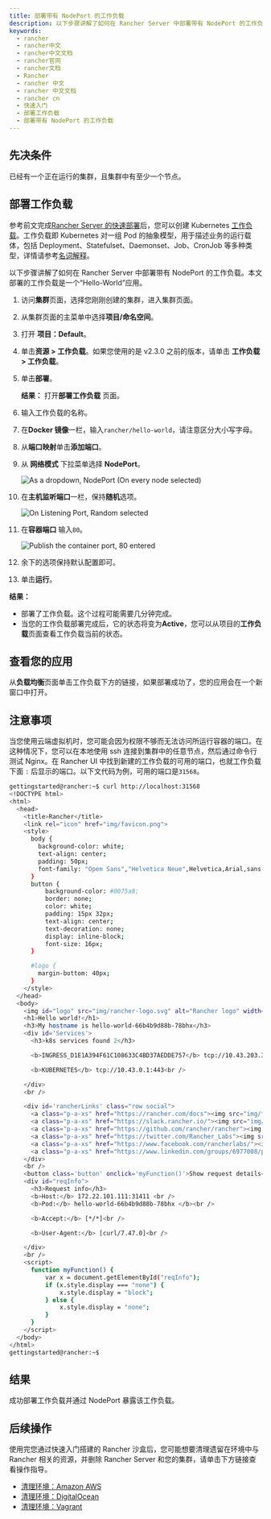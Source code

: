 ```yaml
---
title: 部署带有 NodePort 的工作负载
description: 以下步骤讲解了如何在 Rancher Server 中部署带有 NodePort 的工作负载。本文部署的工作负载是一个“Hello-World”应用。
keywords:
  - rancher
  - rancher中文
  - rancher中文文档
  - rancher官网
  - rancher文档
  - Rancher
  - rancher 中文
  - rancher 中文文档
  - rancher cn
  - 快速入门
  - 部署工作负载
  - 部署带有 NodePort 的工作负载
---
```


## 先决条件

已经有一个正在运行的集群，且集群中有至少一个节点。

## 部署工作负载

参考前文完成[Rancher Server 的快速部署](/docs/rancher2/quick-start-guide/deployment/)后，您可以创建 Kubernetes [工作负载](https://kubernetes.io/docs/concepts/workloads/)。工作负载即 Kubernetes 对一组 Pod 的抽象模型，用于描述业务的运行载体，包括 Deployment、Statefulset、Daemonset、Job、CronJob 等多种类型，详情请参考[名词解释](/docs/rancher2/overview/glossary/)。

以下步骤讲解了如何在 Rancher Server 中部署带有 NodePort 的工作负载。本文部署的工作负载是一个“Hello-World”应用。

1. 访问**集群**页面，选择您刚刚创建的集群，进入集群页面。

1. 从集群页面的主菜单中选择**项目/命名空间**。

1. 打开 **项目：Default**。

1. 单击**资源 > 工作负载**。如果您使用的是 v2.3.0 之前的版本，请单击 **工作负载 > 工作负载**。

1. 单击**部署**。

   **结果：** 打开**部署工作负载** 页面。

1. 输入工作负载的名称。

1. 在**Docker 镜像**一栏，输入`rancher/hello-world`，请注意区分大小写字母。

1. 从**端口映射**单击**添加端口**。

1. 从 **网络模式** 下拉菜单选择 **NodePort**。

   ![As a dropdown, NodePort (On every node selected)](/img/rancher/nodeport-dropdown.png)

1. 在**主机监听端口**一栏，保持**随机**选项。

   ![On Listening Port, Random selected](/img/rancher/listening-port-field.png)

1. 在**容器端口** 输入`80`。

   ![Publish the container port, 80 entered](/img/rancher/container-port-field.png)

1. 余下的选项保持默认配置即可。

1. 单击**运行**。

**结果：**

- 部署了工作负载。这个过程可能需要几分钟完成。
- 当您的工作负载部署完成后，它的状态将变为**Active**，您可以从项目的**工作负载**页面查看工作负载当前的状态。

## 查看您的应用

从**负载均衡**页面单击工作负载下方的链接，如果部署成功了，您的应用会在一个新窗口中打开。

## 注意事项

当您使用云端虚拟机时，您可能会因为权限不够而无法访问所运行容器的端口。在这种情况下，您可以在本地使用 ssh 连接到集群中的任意节点，然后通过命令行测试 Nginx。在 Rancher UI 中找到新建的工作负载的可用的端口，也就工作负载下面 `:` 后显示的端口。以下文代码为例，可用的端口是`31568`。

```sh
gettingstarted@rancher:~$ curl http://localhost:31568
<!DOCTYPE html>
<html>
  <head>
    <title>Rancher</title>
    <link rel="icon" href="img/favicon.png">
    <style>
      body {
        background-color: white;
        text-align: center;
        padding: 50px;
        font-family: "Open Sans","Helvetica Neue",Helvetica,Arial,sans-serif;
      }
      button {
          background-color: #0075a8;
          border: none;
          color: white;
          padding: 15px 32px;
          text-align: center;
          text-decoration: none;
          display: inline-block;
          font-size: 16px;
      }

      #logo {
        margin-bottom: 40px;
      }
    </style>
  </head>
  <body>
    <img id="logo" src="img/rancher-logo.svg" alt="Rancher logo" width=400 />
    <h1>Hello world!</h1>
    <h3>My hostname is hello-world-66b4b9d88b-78bhx</h3>
    <div id='Services'>
      <h3>k8s services found 2</h3>

      <b>INGRESS_D1E1A394F61C108633C4BD37AEDDE757</b> tcp://10.43.203.31:80<br />

      <b>KUBERNETES</b> tcp://10.43.0.1:443<br />

    </div>
    <br />

    <div id='rancherLinks' class="row social">
      <a class="p-a-xs" href="https://rancher.com/docs"><img src="img/favicon.png" alt="Docs" height="25" width="25"></a>
      <a class="p-a-xs" href="https://slack.rancher.io/"><img src="img/icon-slack.svg" alt="slack" height="25" width="25"></a>
      <a class="p-a-xs" href="https://github.com/rancher/rancher"><img src="img/icon-github.svg" alt="github" height="25" width="25"></a>
      <a class="p-a-xs" href="https://twitter.com/Rancher_Labs"><img src="img/icon-twitter.svg" alt="twitter" height="25" width="25"></a>
      <a class="p-a-xs" href="https://www.facebook.com/rancherlabs/"><img src="img/icon-facebook.svg" alt="facebook" height="25" width="25"></a>
      <a class="p-a-xs" href="https://www.linkedin.com/groups/6977008/profile"><img src="img/icon-linkedin.svg" height="25" alt="linkedin" width="25"></a>
    </div>
    <br />
    <button class='button' onclick='myFunction()'>Show request details</button>
    <div id="reqInfo">
      <h3>Request info</h3>
      <b>Host:</b> 172.22.101.111:31411 <br />
      <b>Pod:</b> hello-world-66b4b9d88b-78bhx </b><br />

      <b>Accept:</b> [*/*]<br />

      <b>User-Agent:</b> [curl/7.47.0]<br />

    </div>
    <br />
    <script>
      function myFunction() {
          var x = document.getElementById("reqInfo");
          if (x.style.display === "none") {
              x.style.display = "block";
          } else {
              x.style.display = "none";
          }
      }
    </script>
  </body>
</html>
gettingstarted@rancher:~$

```

## 结果

成功部署工作负载并通过 NodePort 暴露该工作负载。

## 后续操作

使用完您通过快速入门搭建的 Rancher 沙盒后，您可能想要清理遗留在环境中与 Rancher 相关的资源，并删除 Rancher Server 和您的集群，请单击下方链接查看操作指导。

- [清理环境：Amazon AWS](/docs/rancher2/quick-start-guide/deployment/amazon-aws-qs/)
- [清理环境：DigitalOcean](/docs/rancher2/quick-start-guide/deployment/digital-ocean-qs/)
- [清理环境：Vagrant](/docs/rancher2/quick-start-guide/deployment/quickstart-vagrant/)
